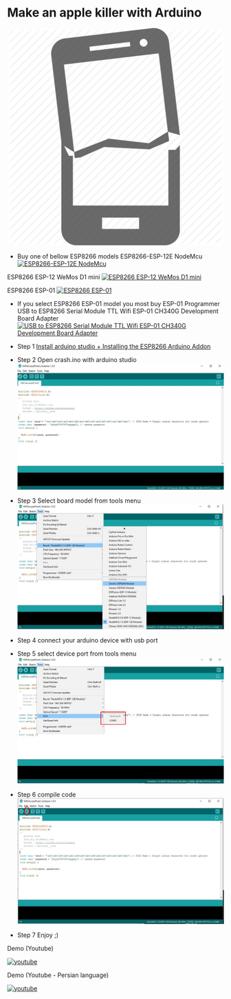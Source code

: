 Make an apple killer with Arduino
====

![Step](https://github.com/alirezapci/apple-crash/raw/master/img/crash.png)




* Buy one of bellow ESP8266 models
ESP8266-ESP-12E NodeMcu
[![ESP8266-ESP-12E NodeMcu](https://i.ebayimg.com/images/g/ShQAAOSwImRYSTVS/s-l500.jpg)](https://www.ebay.com/itm/ESP8266-ESP-12E-CH340G-WIFI-Network-Development-Board-Module-For-NodeMcu-Lua/112230225390?epid=18012751789&hash=item1a217155ee:g:ShQAAOSwImRYSTVS)


ESP8266 ESP-12 WeMos D1 mini
[![ESP8266 ESP-12 WeMos D1 mini](https://i.ebayimg.com/images/g/AfUAAOSwAPVZG7aQ/s-l500.jpg)](https://www.ebay.com/itm/NodeMCU-Lua-ESP8266-ESP-12-WeMos-D1-Mini-WIFI-Development-Board-Module-JB/253324010072?_trkparms=aid%3D555019%26algo%3DPL.BANDIT%26ao%3D1%26asc%3D20150817211623%26meid%3D2b4d020136a04b05b1f3ef518c0b6e5a%26pid%3D100505%26rk%3D1%26rkt%3D1%26%26itm%3D253324010072&_trksid=p2045573.c100505.m3226)


ESP8266 ESP-01
[![ESP8266 ESP-01](https://i.ebayimg.com/images/g/fO4AAOSwSrNaJ8p5/s-l500.jpg)](https://www.ebay.com/itm/ESP8266-ESP-01S-Serial-WIFI-Wireless-Module-Adapter-Breakout-Send-Receive-AP-STA/311736436700?hash=item4894f087dc:g:fO4AAOSwSrNaJ8p5)



* If you select ESP8266 ESP-01 model you most buy ESP-01  Programmer
USB to ESP8266 Serial Module TTL Wifi ESP-01 CH340G Development Board Adapter
[![USB to ESP8266 Serial Module TTL Wifi ESP-01 CH340G Development Board Adapter](https://i.ebayimg.com/images/g/mY4AAOSw0fhXidgf/s-l500.jpg)](https://www.ebay.com/itm/USB-to-ESP8266-Serial-Module-TTL-Wifi-ESP-01-CH340G-Developent-Board-Adapter/201588307377?hash=item2eef9975b1:g:mY4AAOSw0fhXidgf)





* Step 1
[Install arduino studio +  Installing the ESP8266 Arduino Addon](https://learn.sparkfun.com/tutorials/esp8266-thing-hookup-guide/installing-the-esp8266-arduino-addon)
* Step 2
Open crash.ino with arduino studio
![Step](https://github.com/alirezapci/apple-crash/raw/master/img/1.jpg)


* Step 3
Select board model from tools menu 
![Step](https://github.com/alirezapci/apple-crash/raw/master/img/2.jpg)
* Step 4
connect your arduino device with usb port
* Step 5
select device port from tools menu
![Step](https://github.com/alirezapci/apple-crash/raw/master/img/3.jpg)
* Step 6
compile code
![Step](https://github.com/alirezapci/apple-crash/raw/master/img/4.jpg)

* Step 7
Enjoy ;)



Demo (Youtube)

[![youtube](https://img.youtube.com/vi/E81ei-7TeAs/0.jpg)](https://youtu.be/E81ei-7TeAs)


Demo (Youtube - Persian language)

[![youtube](https://img.youtube.com/vi/48zX24wT5ZE/0.jpg)](https://youtu.be/48zX24wT5ZE)

